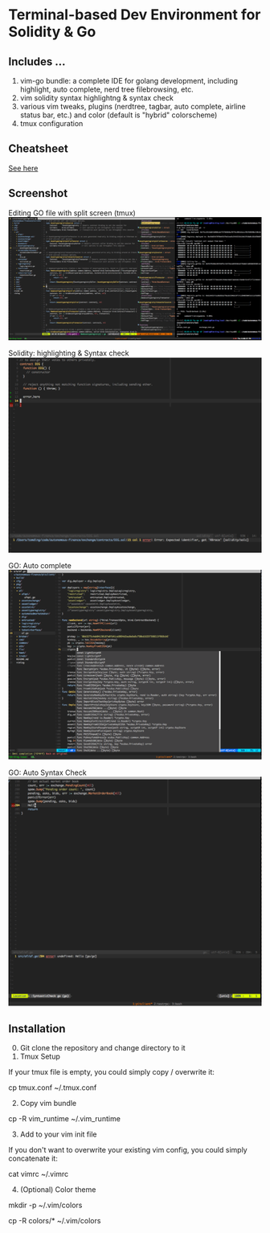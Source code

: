 # Terminal-based Dev Environment for Solidity & Go
## Includes ...
1. vim-go bundle: a complete IDE for golang development, including highlight, auto complete, nerd tree filebrowsing, etc.
2. vim solidity syntax highlightng & syntax check
3. various vim tweaks, plugins (nerdtree, tagbar, auto complete, airline status bar, etc.) and color (default is "hybrid" colorscheme)
4. tmux configuration

## Cheatsheet
[See here](/cheatsheet.md "Cheatsheet")

## Screenshot
Editing GO file with split screen (tmux)
![Coding in GO](/screenshot.png?raw=true "Coding in GO")

Solidity:  highlighting & Syntax check
![Solidity Highlighting & Syntax check](/screenshot-solidity-syntaxcheck.png?raw=true "Solidity")

GO: Auto complete
![GO Auto complete](/screenshot-go-autocomplete.png?raw=true "Coding in GO")

GO: Auto Syntax Check
![GO Syntax Check](/screenshot-go-syntaxcheck.png?raw=true "Coding in GO")

## Installation
0. Git clone the repository and change directory to it
1. Tmux Setup

If your tmux file is empty, you could simply copy / overwrite it:

  cp tmux.conf ~/.tmux.conf

2. Copy vim bundle

  cp -R vim_runtime ~/.vim_runtime

3. Add to your vim init file

If you don't want to overwrite your existing vim config, you could simply concatenate it:

  cat vimrc ~/.vimrc

4. (Optional) Color theme

  mkdir -p ~/.vim/colors
  
  cp -R colors/* ~/.vim/colors


